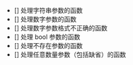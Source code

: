 - [] 处理字符串参数的函数
- [] 处理数字参数的函数
- [] 处理数字参数格式不正确的函数
- [] 处理 bool 参数的函数
- [] 处理不存在参数的函数
- [] 处理任意数量参数（包括缺省）的函数
